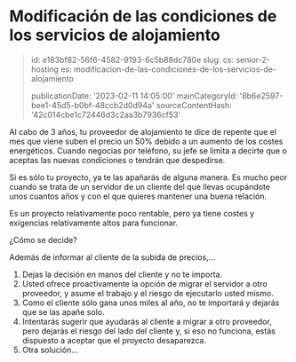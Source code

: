 Modificación de las condiciones de los servicios de alojamiento
===============================================================

> id: e183bf82-56f6-4582-9193-6c5b88dc780e
> slug:
> 	cs: senior-2-hosting
> 	es: modificacion-de-las-condiciones-de-los-servicios-de-alojamiento
> 
> publicationDate: '2023-02-11 14:05:00'
> mainCategoryId: '8b6e2597-bee1-45d5-b0bf-48ccb2d0d94a'
> sourceContentHash: '42c014cbe1c72446d3c2aa3b7936cf53'

Al cabo de 3 años, tu proveedor de alojamiento te dice de repente que el mes que viene suben el precio un 50% debido a un aumento de los costes energéticos. Cuando negocias por teléfono, su jefe se limita a decirte que o aceptas las nuevas condiciones o tendrán que despedirse.

Si es sólo tu proyecto, ya te las apañarás de alguna manera. Es mucho peor cuando se trata de un servidor de un cliente del que llevas ocupándote unos cuantos años y con el que quieres mantener una buena relación.

Es un proyecto relativamente poco rentable, pero ya tiene costes y exigencias relativamente altos para funcionar.

¿Cómo se decide?

Además de informar al cliente de la subida de precios,...

1. Dejas la decisión en manos del cliente y no te importa.
2. Usted ofrece proactivamente la opción de migrar el servidor a otro proveedor, y asume el trabajo y el riesgo de ejecutarlo usted mismo.
3. Como el cliente sólo gana unos miles al año, no te importará y dejarás que se las apañe solo.
4. Intentarás sugerir que ayudarás al cliente a migrar a otro proveedor, pero dejarás el riesgo del lado del cliente y, si eso no funciona, estás dispuesto a aceptar que el proyecto desaparezca.
5. Otra solución...
